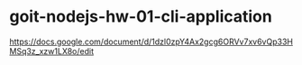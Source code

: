# goit-nodejs-hw-01-cli-application

https://docs.google.com/document/d/1dzl0zpY4Ax2gcg6ORVv7xv6vQp33HMSq3z_xzw1LX8o/edit
